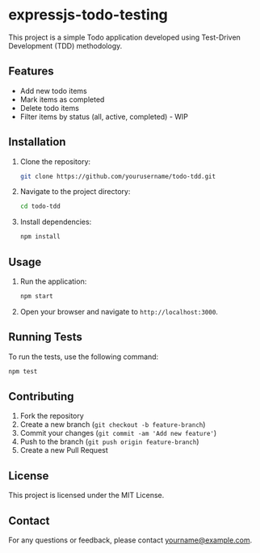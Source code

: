 # expressjs-todo-testing

This project is a simple Todo application developed using Test-Driven Development (TDD) methodology.

## Features

- Add new todo items
- Mark items as completed
- Delete todo items
- Filter items by status (all, active, completed) - WIP

## Installation

1. Clone the repository:
   ```sh
   git clone https://github.com/yourusername/todo-tdd.git
   ```
2. Navigate to the project directory:
   ```sh
   cd todo-tdd
   ```
3. Install dependencies:
   ```sh
   npm install
   ```

## Usage

1. Run the application:
   ```sh
   npm start
   ```
2. Open your browser and navigate to `http://localhost:3000`.

## Running Tests

To run the tests, use the following command:

```sh
npm test
```

## Contributing

1. Fork the repository
2. Create a new branch (`git checkout -b feature-branch`)
3. Commit your changes (`git commit -am 'Add new feature'`)
4. Push to the branch (`git push origin feature-branch`)
5. Create a new Pull Request

## License

This project is licensed under the MIT License.

## Contact

For any questions or feedback, please contact [yourname@example.com](mailto:yourname@example.com).
